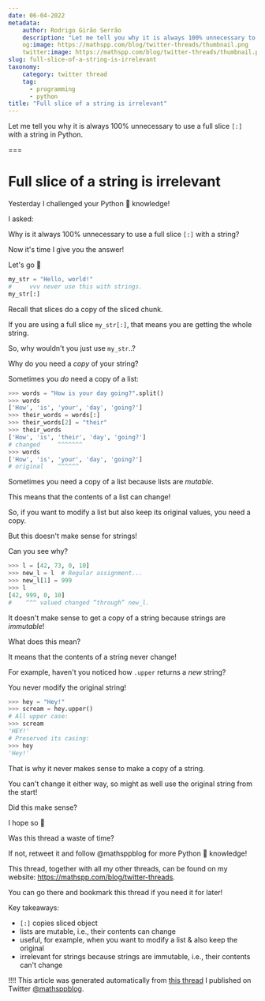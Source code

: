 ```yaml
---
date: 06-04-2022
metadata:
    author: Rodrigo Girão Serrão
    description: "Let me tell you why it is always 100% unnecessary to use a full slice `[:]` with a string in Python."
    og:image: https://mathspp.com/blog/twitter-threads/thumbnail.png
    twitter:image: https://mathspp.com/blog/twitter-threads/thumbnail.png
slug: full-slice-of-a-string-is-irrelevant
taxonomy:
    category: twitter thread
    tag:
      - programming
      - python
title: "Full slice of a string is irrelevant"
---
```


Let me tell you why it is always 100% unnecessary to use a full slice `[:]` with a string in Python.

===

# Full slice of a string is irrelevant

Yesterday I challenged your Python 🐍 knowledge!

I asked:

Why is it always 100% unnecessary to use a full slice `[:]` with a string?

Now it's time I give you the answer!

Let's go 🚀

```py
my_str = "Hello, world!"
#     vvv never use this with strings.
my_str[:]
```


Recall that slices do a copy of the sliced chunk.

If you are using a full slice `my_str[:]`, that means you are getting the whole string.

So, why wouldn't you just use `my_str`..?

Why do you need a _copy_ of your string?

Sometimes you _do_ need a copy of a list:

```py
>>> words = "How is your day going?".split()
>>> words
['How', 'is', 'your', 'day', 'going?']
>>> their_words = words[:]
>>> their_words[2] = "their"
>>> their_words
['How', 'is', 'their', 'day', 'going?']
# changed     ^^^^^^^
>>> words
['How', 'is', 'your', 'day', 'going?']
# original    ^^^^^^
```


Sometimes you need a copy of a list because lists are _mutable_.

This means that the contents of a list can change!

So, if you want to modify a list but also keep its original values, you need a copy.

But this doesn't make sense for strings!

Can you see why?

```py
>>> l = [42, 73, 0, 10]
>>> new_l = l  # Regular assignment...
>>> new_l[1] = 999
>>> l
[42, 999, 0, 10]
#    ^^^ valued changed “through” new_l.
```


It doesn't make sense to get a copy of a string because strings are _immutable_!

What does this mean?

It means that the contents of a string never change!

For example, haven't you noticed how `.upper` returns a _new_ string?

You never modify the original string!

```py
>>> hey = "Hey!"
>>> scream = hey.upper()
# All upper case:
>>> scream
'HEY!'
# Preserved its casing:
>>> hey
'Hey!'
```


That is why it never makes sense to make a copy of a string.

You can't change it either way, so might as well use the original string from the start!

Did this make sense?

I hope so 🤞


Was this thread a waste of time?

If not, retweet it and follow @mathsppblog for more Python 🐍 knowledge!

This thread, together with all my other threads, can be found on my website: https://mathspp.com/blog/twitter-threads.

You can go there and bookmark this thread if you need it for later!


Key takeaways:

 - `[:]` copies sliced object
 - lists are mutable, i.e., their contents can change
 - useful, for example, when you want to modify a list & also keep the original
 - irrelevant for strings because strings are immutable, i.e., their contents can't change


!!!! This article was generated automatically from [this thread](https://twitter.com/mathsppblog/status/1511342969990823937) I published on Twitter [@mathsppblog](https://twitter.com/mathsppblog).
